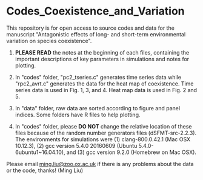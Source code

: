 # Codes_Coexistence_and_Variation
This repository is for open access to source codes and data for the manuscript "Antagonistic effects of long- and short-term 
environmental variation on species coexistence".

1. **PLEASE READ** the notes at the beginning of each files, containing the important descriptions of key parameters in simulations and notes for plotting. 

2. In "codes" folder, "pc2_tseries.c" generates time series data while "rpc2_avrt.c" generates the data for the heat map of coexistence. Time series data is used in Fig. 1, 3, and 4. Heat map data is used in Fig. 2 and 5. 

3. In "data" folder, raw data are sorted according to figure and panel indices. Some folders have R files to help plotting. 

4. In "codes" folder, please **DO NOT** change the relative location of these files because of the random number generators files (dSFMT-src-2.2.3). The environments for simulations were (1) clang-800.0.42.1 (Mac OSX 10.12.3), (2) gcc version 5.4.0 20160609 (Ubuntu 5.4.0-6ubuntu1~16.04.10), and (3) gcc version 9.2.0 (Homebrew on Mac OSX). 

Please email ming.liu@zoo.ox.ac.uk if there is any problems about the data or the code, thanks!
(Ming Liu)
